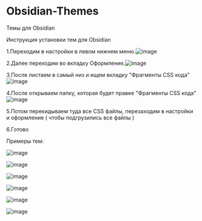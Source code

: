 # Obsidian-Themes
Темы для Obsidian


Инструкция установки тем для Obsidian

1.Переходим в настройки в левом нижнем меню.![image](https://github.com/user-attachments/assets/efb6213f-a617-4756-81ec-ee2f79bb3d44)

2.Далее переходим во вкладку Оформление.![image](https://github.com/user-attachments/assets/04a63cc1-58d3-4b17-acad-e87621a98612)

3.После листаем в самый низ и ищем вкладку "Фрагменты CSS кода"![image](https://github.com/user-attachments/assets/99420acb-e3ef-4908-a89b-eadc930082d2)

4.После открываем папку, которая будет правее "Фрагменты CSS кода"![image](https://github.com/user-attachments/assets/4818d786-3c77-44a3-95d3-97f487662930)

5.Потом перекидываем туда все CSS файлы, перезаходим в настройки и оформление ( чтобы подгрузились все файлы )

6.Готово



Примеры тем:

![image](https://github.com/user-attachments/assets/0f9060bc-92a1-4d48-901f-c7a651023bf3)

![image](https://github.com/user-attachments/assets/2f258678-80d5-4a07-b4e0-6c2cf5409549)

![image](https://github.com/user-attachments/assets/2d2923e2-9932-4b1e-aef8-5bf32809676a)

![image](https://github.com/user-attachments/assets/3596777b-592f-4d78-8c88-b50100e69ebf)

![image](https://github.com/user-attachments/assets/141064a2-526b-4cdf-938d-f7ca98495fcd)

![image](https://github.com/user-attachments/assets/1a8e28ab-dd3b-425d-8ffe-92011bffd203)

